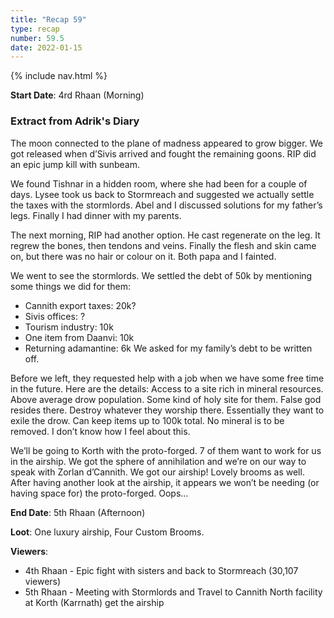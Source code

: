 ```yaml
---
title: "Recap 59"
type: recap
number: 59.5
date: 2022-01-15
---
```


{% include nav.html %}

**Start Date**: 4rd Rhaan (Morning)

### Extract from Adrik's Diary

The moon connected to the plane of madness appeared to grow bigger. We got released when d’Sivis arrived and fought the remaining goons. RIP did an epic jump kill with sunbeam.

We found Tishnar in a hidden room, where she had been for a couple of days. Lysee took us back to Stormreach and suggested we actually settle the taxes with the stormlords.
Abel and I discussed solutions for my father’s legs. Finally I had dinner with my parents.

The next morning, RIP had another option. He cast regenerate on the leg. It regrew the bones, then tendons and veins. Finally the flesh and skin came on, but there was no hair or colour on it. Both papa and I fainted.

We went to see the stormlords. We settled the debt of 50k by mentioning some things we did for them:

- Cannith export taxes: 20k?
- Sivis offices: ?
- Tourism industry: 10k
- One item from Daanvi: 10k
- Returning adamantine: 6k We asked for my family’s debt to be written off.

Before we left, they requested help with a job when we have some free time in the future. Here are the details:
Access to a site rich in mineral resources. Above average drow population. Some kind of holy site for them. False god resides there. Destroy whatever they worship there.
Essentially they want to exile the drow. Can keep items up to 100k total. No mineral is to be removed.
I don’t know how I feel about this.

We’ll be going to Korth with the proto-forged. 7 of them want to work for us in the airship. We got the sphere of annihilation and we’re on our way to speak with Zorlan d’Cannith.
We got our airship! Lovely brooms as well.
After having another look at the airship, it appears we won’t be needing (or having space for) the proto-forged. Oops…

**End Date**: 5th Rhaan (Afternoon)

**Loot**: One luxury airship, Four Custom Brooms.

**Viewers**: 
- 4th Rhaan - Epic fight with sisters and back to Stormreach (30,107 viewers)
- 5th Rhaan - Meeting with Stormlords and Travel to Cannith North facility at Korth (Karrnath) get the airship
